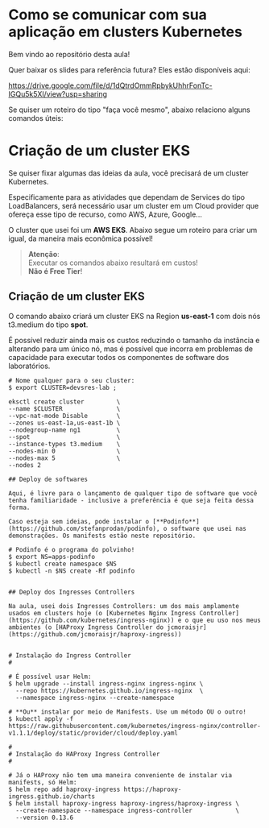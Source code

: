 # Como se comunicar com sua aplicação em clusters Kubernetes

Bem vindo ao repositório desta aula!

Quer baixar os slides para referência futura? Eles estão disponíveis aqui:

https://drive.google.com/file/d/1dQtrdOmmRpbykUhhrFonTc-IGQu5k5Xl/view?usp=sharing

Se quiser um roteiro do tipo "faça você mesmo", abaixo relaciono alguns comandos úteis:

# Criação de um cluster EKS 

Se quiser fixar algumas das ideias da aula, você precisará de um cluster Kubernetes.

Especificamente para as atividades que dependam de Services do tipo LoadBalancers, será necessário usar um cluster em um Cloud provider que ofereça esse tipo de recurso, como AWS, Azure, Google...

O cluster que usei foi um **AWS EKS**. Abaixo segue um roteiro para criar um igual, da maneira mais econômica possível!

> **Atenção**: 
> <br> Executar os comandos abaixo resultará em custos!
> <br> **Não é Free Tier**!

## Criação de um cluster EKS

O comando abaixo criará um cluster EKS na Region **us-east-1** com dois nós t3.medium do tipo **spot**.

É possível reduzir ainda mais os custos reduzindo o tamanho da instância e alterando para um único nó, mas é possível que incorra em problemas de capacidade para executar todos os componentes de software dos laboratórios.

```
# Nome qualquer para o seu cluster:
$ export CLUSTER=devsres-lab ;          

eksctl create cluster         \
--name $CLUSTER               \
--vpc-nat-mode Disable        \
--zones us-east-1a,us-east-1b \
--nodegroup-name ng1          \
--spot                        \
--instance-types t3.medium    \
--nodes-min 0                 \
--nodes-max 5                 \
--nodes 2

## Deploy de softwares

Aqui, é livre para o lançamento de qualquer tipo de software que você tenha familiaridade - inclusive a preferência é que seja feita dessa forma.

Caso esteja sem ideias, pode instalar o [**Podinfo**](https://github.com/stefanprodan/podinfo), o software que usei nas demonstrações. Os manifests estão neste repositório.

# Podinfo é o programa do polvinho!
$ export NS=apps-podinfo
$ kubectl create namespace $NS
$ kubectl -n $NS create -Rf podinfo


## Deploy dos Ingresses Controllers

Na aula, usei dois Ingresses Controllers: um dos mais amplamente usados em clusters hoje (o [Kubernetes Nginx Ingress Controller](https://github.com/kubernetes/ingress-nginx)) e o que eu uso nos meus ambientes (o [HAProxy Ingress Controller do jcmoraisjr](https://github.com/jcmoraisjr/haproxy-ingress))


# Instalação do Ingress Controller
#

# É possível usar Helm:
$ helm upgrade --install ingress-nginx ingress-nginx \
  --repo https://kubernetes.github.io/ingress-nginx  \
  --namespace ingress-nginx --create-namespace

# **Ou** instalar por meio de Manifests. Use um método OU o outro!
$ kubectl apply -f https://raw.githubusercontent.com/kubernetes/ingress-nginx/controller-v1.1.1/deploy/static/provider/cloud/deploy.yaml

#
# Instalação do HAProxy Ingress Controller
#

# Já o HAProxy não tem uma maneira conveniente de instalar via manifests, só Helm:
$ helm repo add haproxy-ingress https://haproxy-ingress.github.io/charts
$ helm install haproxy-ingress haproxy-ingress/haproxy-ingress \
  --create-namespace --namespace ingress-controller            \
  --version 0.13.6


```


